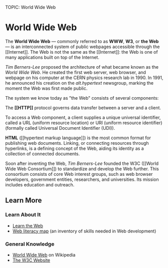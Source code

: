 TOPIC: World Wide Web

# World Wide Web

The **World Wide Web** — commonly referred to as **WWW**, **W3**, or **the Web** — is an interconnected
system of public webpages accessible through the [[Internet]]. The Web is not the same as the [[Internet]]:
the Web is one of many applications built on top of the Internet.

*Tim Berners-Lee* proposed the architecture of what became known as the *World Wide Web*. He created
the first web server, web browser, and webpage on his computer at the CERN physics research lab in 1990.
In 1991, he announced his creation on the *alt.hypertext* newsgroup,
marking the moment the Web was first made public.

The system we know today as "the Web" consists of several components:

The **[[HTTP]]** protocol governs data transfer between a server and a client.

To access a Web component, a client supplies a unique universal identifier, called a URL
(uniform resource location) or URI (uniform resource identifier)
(formally called Universal Document Identifier (UDI)).

**HTML** ([[hypertext markup language]]) is the most common format for publishing web documents.
Linking, or connecting resources through hyperlinks, is a defining concept of the Web, aiding its
identity as a collection of connected documents.

Soon after inventing the Web, *Tim Berners-Lee* founded the W3C ([[World Wide Web Consortium]]) to
standardize and develop the Web further. This consortium consists of core Web interest groups,
such as web browser developers, government entities, researchers, and universities.
Its mission includes education and outreach.

## Learn More

### Learn About It

- [Learn the Web](https://developer.mozilla.org/en-US/Learn)
- [Web literacy map](https://learning.mozilla.org/web-literacy)
(an inventory of skills needed in Web development)

### General Knowledge

- [World Wide Web](https://en.wikipedia.org/wiki/World%20Wide%20Web) on Wikipedia
- [The W3C Website](http://w3.org/)
